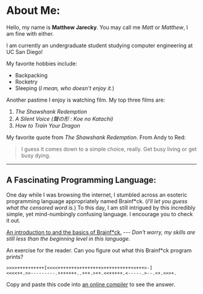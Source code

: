 # About Me:

Hello, my name is **Matthew Jarecky**. You may call me *Matt* or *Matthew*, I am fine with either.

I am currently an undergraduate student studying computer engineering at UC San Diego!

My favorite hobbies include:
* Backpacking
* Rocketry
* Sleeping (*I mean, who doesn't enjoy it.*)

Another pastime I enjoy is watching film. My top three films are:
1. *The Shawshank Redemption*
2. *A Silent Voice (聲の形 : Koe no Katachi)*
3. *How to Train Your Dragon*

My favorite quote from *The Shawshank Redemption*. From Andy to Red:
> I guess it comes down to a simple choice, really. Get busy living or get busy dying.

---

## A Fascinating Programming Language:

One day while I was browsing the internet, I stumbled across an esoteric programming language appropriately named Brainf*ck. (*I'll let you guess what the censored word is.*) To this day, I am still intrigued by this incredibly simple, yet mind-numbingly confusing language. I encourage you to check it out.

[An introduction to and the basics of Brainf*ck.](https://gist.github.com/roachhd/dce54bec8ba55fb17d3a) --- *Don't worry, my skills are still less than the beginning level in this language.*

An exercise for the reader. Can you figure out what this Brainf*ck program prints?
```
>>>>++++++++++[<<<<+++++++>++++++++>+++++++++++>+++>-]
<<<<++.>>---------.+++++++..+++.>++.<<+++++.<-----.>--.<+.>>>+.
```
Copy and paste this code into [an online compiler](https://www.jdoodle.com/execute-brainfuck-online/) to see the answer.
